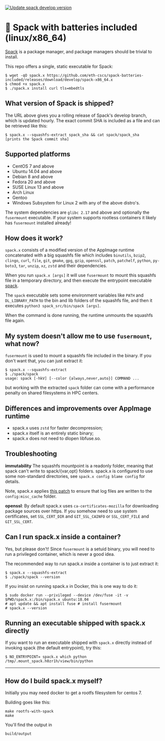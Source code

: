 [![Update spack develop version](https://github.com/eth-cscs/spack-batteries-included/actions/workflows/update-spack.yaml/badge.svg?branch=master)](https://github.com/eth-cscs/spack-batteries-included/actions/workflows/update-spack.yaml)

# 🔋 Spack with batteries included (linux/x86_64)

[Spack](https://github.com/spack/spack) is a package manager, and package managers should be trivial to install. 

This repo offers a single, static executable for Spack:

```console
$ wget -qO spack.x https://github.com/eth-cscs/spack-batteries-included/releases/download/develop/spack-x86_64.x
$ chmod +x spack.x
$ ./spack.x install curl tls=mbedtls
```
## What version of Spack is shipped?

The URL above gives you a rolling release of Spack's develop branch, which is updated
hourly. The exact commit SHA is included as a file and can be retrieved like this:

```console
$ spack.x --squashfs-extract spack_sha && cat spack/spack_sha
[prints the Spack commit sha]
```

## Supported platforms

- CentOS 7 and above
- Ubuntu 14.04 and above
- Debian 8 and above
- Fedora 20 and above
- SUSE Linux 13 and above
- Arch Linux
- Gentoo
- Windows Subsystem for Linux 2 with any of the above distro's.

The system dependencies are `glibc 2.17` and above and optionally the `fusermount`
executable. If your system supports rootless containers it likely has `fusermount`
installed already!

## How does it work?
`spack.x` consists of a modified version of the AppImage runtime concatenated
with a big squashfs file which includes `binutils`, `bzip2`, `clingo`, `curl`,
`file`, `git`, `gmake`, `gpg`, `gzip`, `openssl`, `patch`, `patchelf`, `python`,
`py-boto3`, `tar`, `unzip`, `xz`, `zstd` and their dependencies.

When you run `spack.x [args]` it will use `fusermount` to
mount this squashfs file in a temporary directory, and then execute the
entrypoint executable [spack](build/6_spack/spack).

The `spack` executable sets some environment variables like `PATH` and
`DL_LIBRARY_PATH` to the bin and lib folders of the squashfs file, and then it
executes `python3 spack_src/bin/spack [args]`.

When the command is done running, the runtime unmounts the squashfs file again.

## My system doesn't allow me to use `fusermount`, what now?

`fusermount` is used to mount a squashfs file included in the binary. If you
don't want that, you can just extract it:

```
$ spack.x --squashfs-extract
$ ./spack/spack
usage: spack [-hkV] [--color {always,never,auto}] COMMAND ...
```

but working with the extracted `spack` folder can come with a performance
penalty on shared filesystems in HPC centers.

## Differences and improvements over AppImage runtime
- spack.x uses `zstd` for faster decompression;
- spack.x itself is an entirely static binary;
- spack.x does not need to dlopen libfuse.so.

## Troubleshooting
**immutability** The squashfs mountpoint is a readonly folder, meaning that
spack can't write to spack/{var,opt} folders. spack.x is configured to use some
non-standard directories, see `spack.x config blame config` for details.

Note, spack.x applies [this patch](https://github.com/spack/spack/pull/20158/)
to ensure that log files are written to the `config:misc_cache` folder.

**openssl**: By default spack.x uses `ca-certificates-mozilla` for downloading
package sources over https. If you somehow need to use system certificates,
set `SSL_CERT_DIR` and `GIT_SSL_CAINFO` or `SSL_CERT_FILE` and `GIT_SSL_CERT`.

## Can I run spack.x inside a container?

Yes, but please don't! Since `fusermount` is a setuid binary, you will need to
run a privileged container, which is never a good idea.

The recommended way to run spack.x inside a container is to just extract it:

```console
$ spack.x --squashfs-extract
$ ./spack/spack --version
```

If you insist on running spack.x in Docker, this is one way to do it:

```console
$ sudo docker run --privileged --device /dev/fuse -it -v $PWD/spack.x:/bin/spack.x ubuntu:18.04
# apt update && apt install fuse # install fusermount
# spack.x --version
```

## Running an executable shipped with spack.x directly

If you want to run an executable shipped with `spack.x` directly instead
of invoking spack (the default entrypoint), try this:

```console
$ NO_ENTRYPOINT= spack.x which python
/tmp/.mount_spack.h0zr1h/view/bin/python
```

--------------------------------------------------------------------------------

## How do I build spack.x myself?

Initially you may need docker to get a rootfs filesystem for centos 7.

Building goes like this:

```console
make rootfs-with-spack
make
```

You'll find the output in

```
build/output
```
